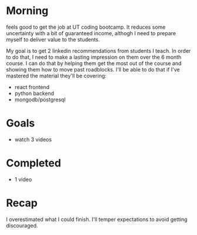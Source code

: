 # Morning
feels good to get the job at UT coding bootcamp. It reduces some uncertainty with a bit of guaranteed income, althogh I need to prepare myself to deliver value to the students.

My goal is to get 2 linkedin recommendations from students I teach. In order to do that, I need to make a lasting impression on them over the 6 month course. I can do that by helping them get the most out of the course and showing them how to move past roadblocks. I'll be able to do that if I've mastered the material they'll be covering:

- react frontend
- python backend 
- mongodb/postgresql

# Goals
- watch 3 videos
# Completed
- 1 video
# Recap
I overestimated what I could finish. I'll temper expectations to avoid getting discouraged. 
